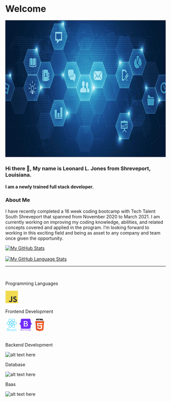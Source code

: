 
<div class="header">
  <h1>Welcome</h1>
 <img src="https://github.com/LLJ3288/LLJ3288/blob/main/techfour.PNG" width="1200" height="430" title="Title of image" alt="alt text here"/> 
 </div>
 
###  Hi there 👋, My name is Leonard L. Jones from Shreveport, Louisiana. 
 #### I am a newly trained full stack developer.
  ### About Me
  
I have recently completed a 16 week coding bootcamp with Tech Talent South Shreveport that spanned from November 2020 to March 2021. I am currently working on improving my coding knowledge, abilities, and related concepts covered and applied in the program. I’m looking forward to working in this exciting field and being as asset to any company and team once given the opportunity. 


[![My GitHub Stats](https://github-readme-stats.vercel.app/api/?username=LLJ3288&count_private=true&theme=tokyonight&showicons=true)]()
<br>
<br>
[![My GitHub Language Stats](https://github-readme-stats.vercel.app/api/top-langs/?username=LLJ3288&langs_count=5&theme=tokyonight)]()

<hr>
<br>
<p>Programming Languages</p>
  <img src="https://raw.githubusercontent.com/devicons/devicon/master/icons/javascript/javascript-original.svg" width="40" height="40" title="Title of image" alt="alt text here"/> 
<p>Frontend Development</p> 
<div>
<img src="https://raw.githubusercontent.com/devicons/devicon/master/icons/react/react-original-wordmark.svg" width="40" height="40" title="Title of image" alt="alt text here"/>
 <img src="https://raw.githubusercontent.com/devicons/devicon/master/icons/bootstrap/bootstrap-plain-wordmark.svg" width="40" height="40" title="Title of image" alt="alt text here"/>
 <img src="https://raw.githubusercontent.com/devicons/devicon/master/icons/html5/html5-original-wordmark.svg" width="40" height="40" title="Title of image" alt="alt text here"/> 
</div>
<br>
<p>Backend Development</p>  
<div>
 <img src="https://www.vectorlogo.zone/logos/springio/springio-icon.svg" width="40" height="40" title="Title of image" alt="alt text here"/> 
</div>
<p>Database</p>
 <img src="https://www.vectorlogo.zone/logos/springio/springio-icon.svg" width="40" height="40" title="Title of image" alt="alt text here"/> 
<p>Baas</p>
 <img src="https://www.vectorlogo.zone/logos/springio/springio-icon.svg" width="40" height="40" title="Title of image" alt="alt text here"/> 
<!--
**LLJ3288/LLJ3288** is a ✨ _special_ ✨ repository because its `README.md` (this file) appears on your GitHub profile.


<br>
<br>
<div class="header">
  <h1>Header</h1>
</div>















 


























